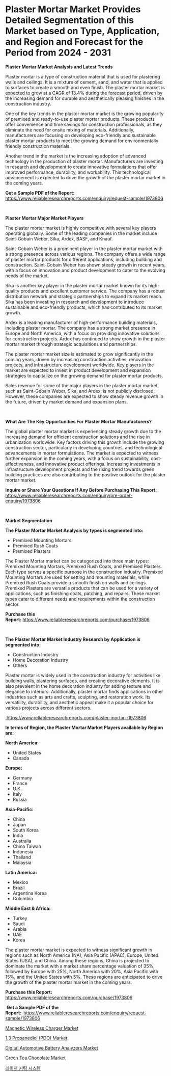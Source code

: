 <p><h1>Plaster Mortar Market Provides Detailed Segmentation of this Market based on Type, Application, and Region and Forecast for the Period from 2024 - 2031</h1></p><p><strong>Plaster Mortar Market Analysis and Latest Trends</strong></p>
<p><p>Plaster mortar is a type of construction material that is used for plastering walls and ceilings. It is a mixture of cement, sand, and water that is applied to surfaces to create a smooth and even finish. The plaster mortar market is expected to grow at a CAGR of 13.4% during the forecast period, driven by the increasing demand for durable and aesthetically pleasing finishes in the construction industry.</p><p>One of the key trends in the plaster mortar market is the growing popularity of premixed and ready-to-use plaster mortar products. These products offer convenience and time savings for construction professionals, as they eliminate the need for onsite mixing of materials. Additionally, manufacturers are focusing on developing eco-friendly and sustainable plaster mortar products to meet the growing demand for environmentally friendly construction materials.</p><p>Another trend in the market is the increasing adoption of advanced technology in the production of plaster mortar. Manufacturers are investing in research and development to create innovative formulations that offer improved performance, durability, and workability. This technological advancement is expected to drive the growth of the plaster mortar market in the coming years.</p></p>
<p><strong>Get a Sample PDF of the Report:&nbsp;</strong> <a href="https://www.reliableresearchreports.com/enquiry/request-sample/1973806">https://www.reliableresearchreports.com/enquiry/request-sample/1973806</a></p>
<p>&nbsp;</p>
<p><strong>Plaster Mortar Major Market Players</strong></p>
<p><p>The plaster mortar market is highly competitive with several key players operating globally. Some of the leading companies in the market include Saint-Gobain Weber, Sika, Ardex, BASF, and Knauf.</p><p>Saint-Gobain Weber is a prominent player in the plaster mortar market with a strong presence across various regions. The company offers a wide range of plaster mortar products for different applications, including building and construction. Saint-Gobain Weber has shown steady growth in recent years, with a focus on innovation and product development to cater to the evolving needs of the market.</p><p>Sika is another key player in the plaster mortar market known for its high-quality products and excellent customer service. The company has a robust distribution network and strategic partnerships to expand its market reach. Sika has been investing in research and development to introduce sustainable and eco-friendly products, which has contributed to its market growth.</p><p>Ardex is a leading manufacturer of high-performance building materials, including plaster mortar. The company has a strong market presence in Europe and North America, with a focus on providing innovative solutions for construction projects. Ardex has continued to show growth in the plaster mortar market through strategic acquisitions and partnerships.</p><p>The plaster mortar market size is estimated to grow significantly in the coming years, driven by increasing construction activities, renovation projects, and infrastructure development worldwide. Key players in the market are expected to invest in product development and expansion strategies to capitalize on the growing demand for plaster mortar products.</p><p>Sales revenue for some of the major players in the plaster mortar market, such as Saint-Gobain Weber, Sika, and Ardex, is not publicly disclosed. However, these companies are expected to show steady revenue growth in the future, driven by market demand and expansion plans.</p></p>
<p>&nbsp;</p>
<p><strong>What Are The Key Opportunities For Plaster Mortar Manufacturers?</strong></p>
<p><p>The global plaster mortar market is experiencing steady growth due to the increasing demand for efficient construction solutions and the rise in urbanization worldwide. Key factors driving this growth include the growing construction sector, particularly in developing countries, and technological advancements in mortar formulations. The market is expected to witness further expansion in the coming years, with a focus on sustainability, cost-effectiveness, and innovative product offerings. Increasing investments in infrastructure development projects and the rising trend towards green building practices are also contributing to the positive outlook for the plaster mortar market.</p></p>
<p><strong>Inquire or Share Your Questions If Any Before Purchasing This Report:</strong> <a href="https://www.reliableresearchreports.com/enquiry/pre-order-enquiry/1973806">https://www.reliableresearchreports.com/enquiry/pre-order-enquiry/1973806</a></p>
<p>&nbsp;</p>
<p><strong>Market Segmentation</strong></p>
<p><strong>The Plaster Mortar Market Analysis by types is segmented into:</strong></p>
<p><ul><li>Premixed Mounting Mortars</li><li>Premixed Rush Coats</li><li>Premixed Plasters</li></ul></p>
<p><p>The Plaster Mortar market can be categorized into three main types: Premixed Mounting Mortars, Premixed Rush Coats, and Premixed Plasters. Each type serves a specific purpose in the construction industry. Premixed Mounting Mortars are used for setting and mounting materials, while Premixed Rush Coats provide a smooth finish on walls and ceilings. Premixed Plasters are versatile products that can be used for a variety of applications, such as finishing coats, patching, and repairs. These market types cater to different needs and requirements within the construction sector.</p></p>
<p><strong>Purchase this Report:&nbsp;</strong><a href="https://www.reliableresearchreports.com/purchase/1973806">https://www.reliableresearchreports.com/purchase/1973806</a></p>
<p>&nbsp;</p>
<p><strong>The Plaster Mortar Market Industry Research by Application is segmented into:</strong></p>
<p><ul><li>Construction Industry</li><li>Home Decoration Industry</li><li>Others</li></ul></p>
<p><p>Plaster mortar is widely used in the construction industry for activities like building walls, plastering surfaces, and creating decorative elements. It is also prevalent in the home decoration industry for adding texture and elegance to interiors. Additionally, plaster mortar finds applications in other industries such as arts and crafts, sculpting, and restoration work. Its versatility, durability, and aesthetic appeal make it a popular choice for various projects across different sectors.</p></p>
<p><a href="https://www.reliableresearchreports.com/plaster-mortar-r1973806">&nbsp;https://www.reliableresearchreports.com/plaster-mortar-r1973806</a></p>
<p><strong>In terms of Region, the Plaster Mortar Market Players available by Region are:</strong></p>
<p>
    <p> <strong> North America: </strong>
        <ul>
            <li>United States</li>
            <li>Canada</li>
        </ul>
        </p> 
    <p> <strong> Europe: </strong>
        <ul>
            <li>Germany</li>
            <li>France</li>
            <li>U.K.</li>
            <li>Italy</li>
            <li>Russia</li>
        </ul>
        </p> 
    <p> <strong> Asia-Pacific: </strong>
        <ul>
            <li>China</li>
            <li>Japan</li>
            <li>South Korea</li>
            <li>India</li>
            <li>Australia</li>
            <li>China Taiwan</li>
            <li>Indonesia</li>
            <li>Thailand</li>
            <li>Malaysia</li>
        </ul>
        </p> 
    <p> <strong> Latin America: </strong>
        <ul>
            <li>Mexico</li>
            <li>Brazil</li>
            <li>Argentina Korea</li>
            <li>Colombia</li>
        </ul>
        </p> 
    <p> <strong> Middle East & Africa: </strong>
        <ul>
            <li>Turkey</li>
            <li>Saudi</li>
            <li>Arabia</li>
            <li>UAE</li>
            <li>Korea</li>
        </ul>
    </p>
    </p>
<p><p>The plaster mortar market is expected to witness significant growth in regions such as North America (NA), Asia Pacific (APAC), Europe, United States (USA), and China. Among these regions, China is projected to dominate the market with a market share percentage valuation of 35%, followed by Europe with 25%, North America with 20%, Asia Pacific with 15%, and the United States with 5%. These regions are anticipated to drive the growth of the plaster mortar market in the coming years.</p></p>
<p><strong>Purchase this Report: </strong><a href="https://www.reliableresearchreports.com/purchase/1973806">https://www.reliableresearchreports.com/purchase/1973806</a></p>
<p>&nbsp;<strong>Get a Sample PDF of the Report:&nbsp;&nbsp;</strong><a href="https://www.reliableresearchreports.com/enquiry/request-sample/1973806">https://www.reliableresearchreports.com/enquiry/request-sample/1973806</a></p>
<p><strong></strong></p>
<p><p><a href="https://issuu.com/reportprime-2/docs/magnetic-wireless-charger-market-size-2030.pptx">Magnetic Wireless Charger Market</a></p><p><a href="https://medium.com/@clairhane_9803/insights-into-1-3-propanediol-pdo-market-share-and-competitive-landscape-for-period-from-2024-to-28eaca6dc3fe">1,3 Propanediol (PDO) Market</a></p><p><a href="https://medium.com/@richard.james09789/evaluating-global-digital-automotive-battery-analyzers-market-trends-and-growth-opportunities-by-bb196608c4b4">Digital Automotive Battery Analyzers Market</a></p><p><a href="https://github.com/garethgwrecovery/Market-Research-Report-List-1/blob/main/green-tea-chocolate-market.md">Green Tea Chocolate Market</a></p><p><a href="https://medium.com/@kelvinfeenrey98677/%EB%A0%88%EC%9D%B4%EC%A0%80-%EC%BB%A4%ED%8C%85-%EC%8B%9C%EC%8A%A4%ED%85%9C-%EC%8B%9C%EC%9E%A5-%EC%A1%B0%EC%82%AC-%EB%B3%B4%EA%B3%A0%EC%84%9C-2024%EB%85%84%EB%B6%80%ED%84%B0-2031%EB%85%84%EA%B9%8C%EC%A7%80-%EC%95%88%EC%A0%95%EC%A0%81%EC%9D%B8-%EC%97%B0%ED%8F%89%EA%B7%A0-%EC%84%B1%EC%9E%A5%EB%A5%A0-12-%EC%99%80-%ED%95%A8%EA%BB%98-%EC%8B%9C%EC%9E%A5-%EC%98%88%EC%B8%A1-%EB%B0%8F-%EC%84%B1%EC%9E%A5-%EC%A0%84%EB%A7%9D-9073be59da36">레이저 커팅 시스템</a></p></p>